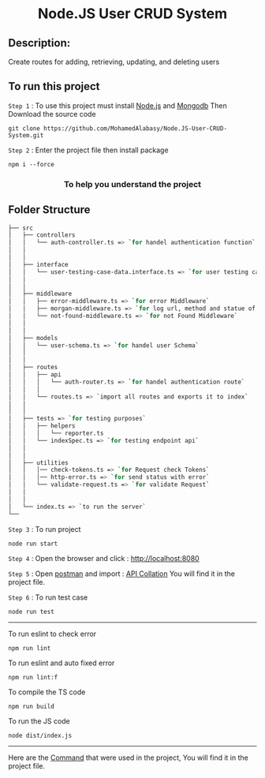 <h1 align="center"> Node.JS User CRUD System </h1>

## Description:

Create routes for adding, retrieving, updating, and deleting users

## To run this project

`Step 1` : To use this project must install [Node.js](https://nodejs.org/en/) and [Mongodb](https://www.mongodb.com/try/download/community) Then Download the source code

```
git clone https://github.com/MohamedAlabasy/Node.JS-User-CRUD-System.git
```

`Step 2` : Enter the project file then install package

```
npm i --force
```

<h3 align="center">To help you understand the project</h3>

## Folder Structure

```bash
├── src
│   ├── controllers
│   │   └── auth-controller.ts => `for handel authentication function`
│   │
│   │
│   ├── interface
│   │   └── user-testing-case-data.interface.ts => `for user testing case data interface`
│   │
│   │
│   ├── middleware
│   │   ├── error-middleware.ts => `for error Middleware`
│   │   ├── morgan-middleware.ts => `for log url, method and statue of requests`
│   │   └── not-found-middleware.ts => `for not Found Middleware`
│   │
│   │
│   ├── models
│   │   └── user-schema.ts => `for handel user Schema`
│   │
│   │
│   ├── routes
│   │   ├── api
│   │   │   └── auth-router.ts => `for handel authentication route`
│   │   │   
│   │   └── routes.ts => `import all routes and exports it to index`
│   │
│   │
│   ├── tests => `for testing purposes`
│   │   ├── helpers
│   │   │   └── reporter.ts
│   │   └── indexSpec.ts => `for testing endpoint api`
│   │
│   │
│   ├── utilities
│   │   │── check-tokens.ts => `for Request check Tokens`
│   │   │── http-error.ts => `for send status with error`
│   │   └── validate-request.ts => `for validate Request`
│   │
│   │
│   └── index.ts => `to run the server`
└──
```

`Step 3` : To run project

```
node run start
```

`Step 4` : Open the browser and click : [http://localhost:8080](http://localhost:8080)

`Step 5` : Open [postman](https://www.postman.com/downloads/) and import : [API Collation](https://github.com/MohamedAlabasy/Node.JS-User-CRUD-System/blob/main/api_collection.json) You will find it in the project file.


`Step 6` : To run test case

```
node run test
```
<hr>

To run eslint to check error

```
npm run lint
```

To run eslint and auto fixed error

```
npm run lint:f
```

To compile the TS code

```
npm run build
```

To run the JS code

```
node dist/index.js
```

<hr>

Here are the [Command](https://github.com/MohamedAlabasy/Node.JS-User-CRUD-System/blob/main/command.txt) that were used in the project, You will find it in the project file.
